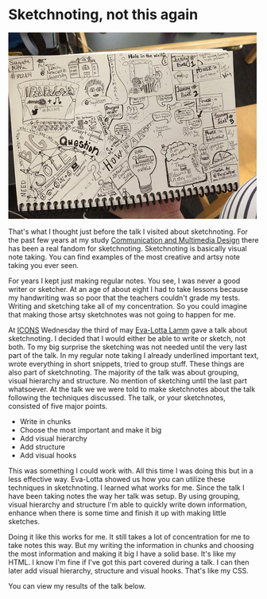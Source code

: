 # Sketchnoting, not this again
![sketchnotes](assets/hero_2.jpg)

That's what I thought just before the talk I visited about sketchnoting. For the past few years at my study [Communication and Multimedia Design](https://www.cmd-amsterdam.nl/english/) there has been a real fandom for sketchnoting. Sketchnoting is basically visual note taking. You can find examples of the most creative and artsy note taking you ever seen.

For years I kept just making regular notes. You see, I was never a good writer or sketcher. At an age of about eight I had to take lessons because my handwriting was so poor that the teachers couldn't grade my tests. Writing and sketching take all of my concentration. So you could imagine that making those artsy sketchnotes was not going to happen for me.

At [ICONS](https://www.eventbrite.nl/e/icons-15-eva-lotta-lamm-tickets-33120075036#) Wednesday the third of may [Eva-Lotta Lamm](http://evalotta.net/) gave a talk about sketchnoting. I decided that I would either be able to write or sketch, not both. To my big surprise the sketching was not needed until the very last part of the talk. In my regular note taking I already underlined important text, wrote everything in short snippets, tried to group stuff. These things are also part of sketchnoting. The majority of the talk was about grouping, visual hierarchy and structure. No mention of sketching until the last part whatsoever. At the talk we we were told to make sketchnotes about the talk following the techniques discussed. The talk, or your sketchnotes, consisted of five major points.

* Write in chunks
* Choose the most important and make it big
* Add visual hierarchy
* Add structure
* Add visual hooks

This was something I could work with. All this time I was doing this but in a less effective way. Eva-Lotta showed us how you can utilize these techniques in sketchnoting. I learned what works for me. Since the talk I have been taking notes the way her talk was setup. By using grouping, visual hierarchy and structure I'm able to quickly write down information, enhance when there is some time and finish it up with making little sketches.

Doing it like this works for me. It still takes a lot of concentration for me to take notes this way. But my writing the information in chunks and choosing the most information and making it big I have a solid base. It's like my HTML. I know I'm fine if I've got this part covered during a talk. I can then later add visual hierarchy, structure and visual hooks. That's like my CSS.

You can view my results of the talk below.
